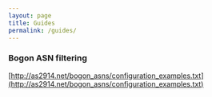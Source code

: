 ```yaml
---
layout: page
title: Guides
permalink: /guides/
---
```


### Bogon ASN filtering

[http://as2914.net/bogon_asns/configuration_examples.txt](http://as2914.net/bogon_asns/configuration_examples.txt)
